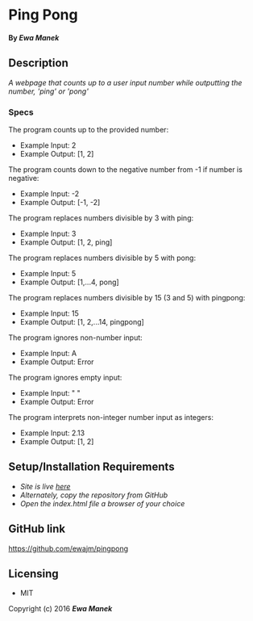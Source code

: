 # Ping Pong

#### By _Ewa Manek_

## Description

_A webpage that counts up to a user input number while outputting the number, 'ping' or 'pong'_

### Specs

The program counts up to the provided number:
* Example Input: 2
* Example Output: [1, 2]

The program counts down to the negative number from -1 if number is negative:
* Example Input: -2
* Example Output: [-1, -2]

The program replaces numbers divisible by 3 with ping:
* Example Input: 3
* Example Output: [1, 2, ping]

The program replaces numbers divisible by 5 with pong:
* Example Input: 5
* Example Output: [1,...4, pong]

The program replaces numbers divisible by 15 (3 and 5) with pingpong:
* Example Input: 15
* Example Output: [1, 2,...14, pingpong]

The program ignores non-number input:
* Example Input: A
* Example Output: Error

The program ignores empty input:
* Example Input: " "
* Example Output: Error

The program interprets non-integer number input as integers:
* Example Input: 2.13
* Example Output: [1, 2]

## Setup/Installation Requirements

* _Site is live [here](http://ewajm.github.io/pingpong/)_
* _Alternately, copy the repository from GitHub_
* _Open the index.html file a browser of your choice_

## GitHub link

https://github.com/ewajm/pingpong

## Licensing

* MIT

Copyright (c) 2016 **_Ewa Manek_**
